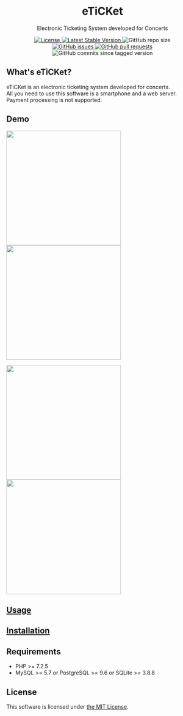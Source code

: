 <p align="center">
<h1 align="center">eTiCKet</h1>
<p align="center">
Electronic Ticketing System developed for Concerts
</p>
<p align="center">
<a href="https://github.com/nozomu-y/eTiCKet/blob/main/LICENSE">
<img src="https://img.shields.io/github/license/nozomu-y/eTiCKet" alt="License"></img>
</a>
<a href="https://github.com/nozomu-y/eTiCKet/releases">
<img src="https://img.shields.io/github/v/release/nozomu-y/eTiCKet" alt="Latest Stable Version"></img>
</a>
<img src="https://img.shields.io/github/repo-size/nozomu-y/eTiCKet" alt="GitHub repo size"></img>
<br>
<a href="https://github.com/nozomu-y/eTiCKet/issues">
    <img src="https://img.shields.io/github/issues/nozomu-y/eTiCKet?color=4e73df" alt="GitHub issues"></img>
</a>
<a href="https://github.com/nozomu-y/eTiCKet/pulls">
    <img src="https://img.shields.io/github/issues-pr/nozomu-y/eTiCKet?color=4e73df" alt="GitHub pull requests"></img>
</a>
<img src="https://img.shields.io/github/commits-since/nozomu-y/eTiCKet/latest/main" alt="GitHub commits since tagged version"></img>
</p>
</p>

## What's eTiCKet?

eTiCKet is an electronic ticketing system developed for concerts.  
All you need to use this software is a smartphone and a web server.  
Payment processing is not supported.

## Demo

<kbd><img style="width:300px;max-width:100%;" src="https://user-images.githubusercontent.com/46639706/138675130-edefbe37-6cd7-4b96-bcba-d060cc7352c9.PNG"></kbd>
<kbd><img style="width:300px;max-width:100%;" src="https://user-images.githubusercontent.com/46639706/138675122-916e3673-16f9-4864-a452-4899a15123e2.jpg"></kbd>

<kbd><img style="width:300px;max-width:100%;" src="https://user-images.githubusercontent.com/46639706/138674025-bf551afd-a913-4c2f-9633-bd0d59c6ac52.PNG"></kbd>
<kbd><img style="width:300px;max-width:100%;" src="https://user-images.githubusercontent.com/46639706/138674036-44985e37-5555-4fc8-b3ff-15ab8ae42a67.PNG"></kbd>

## [Usage]

<!-- ## Features -->

## [Installation]

## Requirements

-   PHP >= 7.2.5
-   MySQL >= 5.7 or PostgreSQL >= 9.6 or SQLite >= 3.8.8

## License

This software is licensed under [the MIT License](https://github.com/nozomu-y/eTiCKet/blob/main/LICENSE).

[Usage]: https://github.com/nozomu-y/eTiCKet/blob/main/USAGE_JPN.md
[Installation]: https://github.com/nozomu-y/eTiCKet/blob/main/INSTALLATION.md
